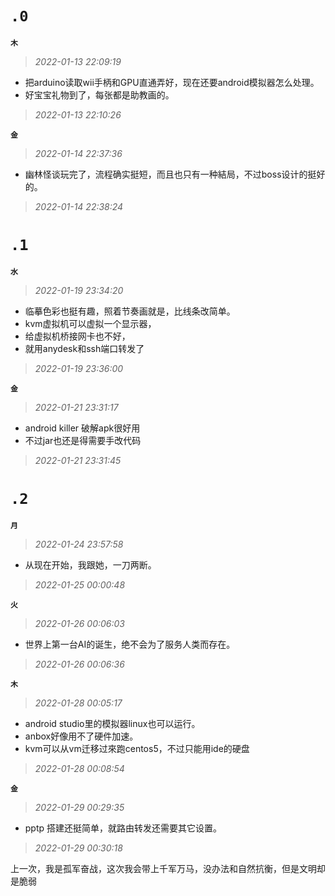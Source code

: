 **`.0`**
=========
**`木`**
>*2022-01-13 22:09:19*
- 把arduino读取wii手柄和GPU直通弄好，现在还要android模拟器怎么处理。
- 好宝宝礼物到了，每张都是助教画的。
>*2022-01-13 22:10:26*

**`金`**
>*2022-01-14 22:37:36*
- 幽林怪谈玩完了，流程确实挺短，而且也只有一种結局，不过boss设计的挺好的。
>*2022-01-14 22:38:24*

**`.1`**
=========
**`水`**
>*2022-01-19 23:34:20*
- 临摹色彩也挺有趣，照着节奏画就是，比线条改简单。
- kvm虚拟机可以虚拟一个显示器，
- 给虚拟机桥接网卡也不好，
- 就用anydesk和ssh端口转发了
>*2022-01-19 23:36:00*

**`金`**
>*2022-01-21 23:31:17*
- android killer 破解apk很好用
- 不过jar也还是得需要手改代码
>*2022-01-21 23:31:45*

**`.2`**
=========
**`月`**
>*2022-01-24 23:57:58*
- 从现在开始，我跟她，一刀两断。
>*2022-01-25 00:00:48*

**`火`**
>*2022-01-26 00:06:03*
- 世界上第一台AI的诞生，绝不会为了服务人类而存在。
>*2022-01-26 00:06:36*

**`木`**
>*2022-01-28 00:05:17*
- android studio里的模拟器linux也可以运行。
- anbox好像用不了硬件加速。
- kvm可以从vm迁移过來跑centos5，不过只能用ide的硬盘
>*2022-01-28 00:08:54*

**`金`**
>*2022-01-29 00:29:35*
- pptp 搭建还挺简单，就路由转发还需要其它设置。
>*2022-01-29 00:30:18*

上一次，我是孤军奋战，这次我会带上千军万马，没办法和自然抗衡，但是文明却是脆弱
